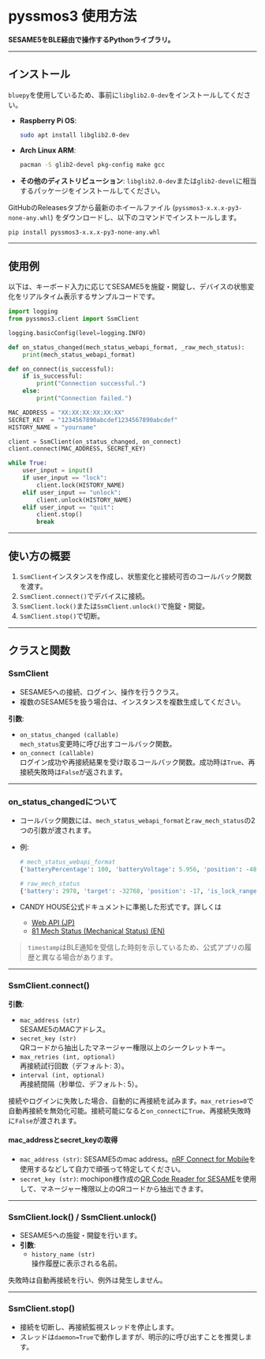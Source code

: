 # pyssmos3 使用方法

**SESAME5をBLE経由で操作するPythonライブラリ。**

---

## インストール

`bluepy`を使用しているため、事前に`libglib2.0-dev`をインストールしてください。

- **Raspberry Pi OS**:
  ```bash
  sudo apt install libglib2.0-dev
  ```
- **Arch Linux ARM**:
  ```bash
  pacman -S glib2-devel pkg-config make gcc
  ```
- **その他のディストリビューション**:
  `libglib2.0-dev`または`glib2-devel`に相当するパッケージをインストールしてください。

GitHubのReleasesタブから最新のホイールファイル (`pyssmos3-x.x.x-py3-none-any.whl`) をダウンロードし、以下のコマンドでインストールします。

```bash
pip install pyssmos3-x.x.x-py3-none-any.whl
```

---

## 使用例

以下は、キーボード入力に応じてSESAME5を施錠・開錠し、デバイスの状態変化をリアルタイム表示するサンプルコードです。

```python
import logging
from pyssmos3.client import SsmClient

logging.basicConfig(level=logging.INFO)

def on_status_changed(mech_status_webapi_format, _raw_mech_status):
    print(mech_status_webapi_format)

def on_connect(is_successful):
    if is_successful:
        print("Connection successful.")
    else:
        print("Connection failed.")

MAC_ADDRESS = "XX:XX:XX:XX:XX:XX"
SECRET_KEY  = "1234567890abcdef1234567890abcdef"
HISTORY_NAME = "yourname"

client = SsmClient(on_status_changed, on_connect)
client.connect(MAC_ADDRESS, SECRET_KEY)

while True:
    user_input = input()
    if user_input == "lock":
        client.lock(HISTORY_NAME)
    elif user_input == "unlock":
        client.unlock(HISTORY_NAME)
    elif user_input == "quit":
        client.stop()
        break
```

---

## 使い方の概要

1. `SsmClient`インスタンスを作成し、状態変化と接続可否のコールバック関数を渡す。
2. `SsmClient.connect()`でデバイスに接続。
3. `SsmClient.lock()`または`SsmClient.unlock()`で施錠・開錠。
4. `SsmClient.stop()`で切断。

---

## クラスと関数

### SsmClient

- SESAME5への接続、ログイン、操作を行うクラス。
- 複数のSESAME5を扱う場合は、インスタンスを複数生成してください。

**引数**:
- `on_status_changed (callable)`  
  `mech_status`変更時に呼び出すコールバック関数。  
- `on_connect (callable)`  
  ログイン成功や再接続結果を受け取るコールバック関数。成功時は`True`、再接続失敗時は`False`が返されます。

---

### on_status_changedについて

- コールバック関数には、`mech_status_webapi_format`と`raw_mech_status`の2つの引数が渡されます。
- 例:

  ```python
  # mech_status_webapi_format
  {'batteryPercentage': 100, 'batteryVoltage': 5.956, 'position': -48, 'CHSesame2Status': 'locked', 'timestamp': 1735657200}

  # raw_mech_status
  {'battery': 2978, 'target': -32768, 'position': -17, 'is_lock_range': True, 'is_unlock_range': False, 'is_critical': False, 'is_stop': True, 'is_low_battery': False, 'is_clockwise': False}
  ```

- CANDY HOUSE公式ドキュメントに準拠した形式です。詳しくは  
  - [Web API (JP)](https://doc.candyhouse.co/ja/SesameAPI)  
  - [81 Mech Status (Mechanical Status) (EN)](https://github.com/CANDY-HOUSE/API_document/blob/master/SesameOS3/81_mechstatus.en.md)

> `timestamp`はBLE通知を受信した時刻を示しているため、公式アプリの履歴と異なる場合があります。

---

### SsmClient.connect()

**引数**:
- `mac_address (str)`  
  SESAME5のMACアドレス。  
- `secret_key (str)`  
  QRコードから抽出したマネージャー権限以上のシークレットキー。  
- `max_retries (int, optional)`  
  再接続試行回数（デフォルト: 3）。  
- `interval (int, optional)`  
  再接続間隔（秒単位、デフォルト: 5）。

接続やログインに失敗した場合、自動的に再接続を試みます。`max_retries=0`で自動再接続を無効化可能。接続可能になると`on_connect`に`True`、再接続失敗時に`False`が渡されます。

#### mac_addressとsecret_keyの取得

- `mac_address (str)`: SESAME5のmac address。[nRF Connect for Mobile](https://www.nordicsemi.com/Products/Development-tools/nRF-Connect-for-mobile)を使用するなどして自力で頑張って特定してください。
- `secret_key (str)`: mochipon様作成の[QR Code Reader for SESAME](https://sesame-qr-reader.vercel.app/)を使用して、マネージャー権限以上のQRコードから抽出できます。

---

### SsmClient.lock() / SsmClient.unlock()

- SESAME5への施錠・開錠を行います。
- **引数**:  
  - `history_name (str)`  
    操作履歴に表示される名前。

失敗時は自動再接続を行い、例外は発生しません。

---

### SsmClient.stop()

- 接続を切断し、再接続監視スレッドを停止します。
- スレッドは`daemon=True`で動作しますが、明示的に呼び出すことを推奨します。
